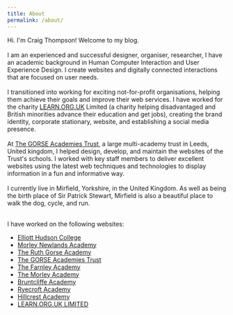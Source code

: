 ```yaml
---
title: About
permalink: /about/
---
```

Hi. I'm Craig Thompson! Welcome to my blog.
<br /><br />
I am an experienced and successful designer, organiser, researcher, I have an academic background in Human Computer Interaction and User Experience Design. I create websites and digitally connected interactions that are focused on user needs.
<br /><br />
I transitioned into working for exciting not-for-profit organisations, helping them achieve their goals and improve their web services. I have worked for the charity <a title="LEARN.ORG.UK Limited" href="http://www.2learn.org.uk">LEARN.ORG.UK</a> Limited (a charity helping disadvantaged and British minorities advance their education and get jobs), creating the brand identity, corporate stationary, website, and establishing a social media presence.
<br /><br />
At <a title="The GORSE Academies Trust" href="http://www.tgat.org.uk/">The GORSE Academies Trust</a>, a large multi-academy trust in Leeds, United kingdom, I helped design, develop, and maintain the websites of the Trust's schools. I worked with key staff members to deliver excellent websites using the latest web techniques and technologies to display information in a fun and informative way.
<br /><br />
I currently live in Mirfield, Yorkshire, in the United Kingdom. As well as being the birth place of Sir Patrick Stewart, Mirfield is also a beautiful place to walk the dog, cycle, and run.
<br /><br />

I have worked on the following websites:<br>
<ul>
<li><a title="Elliott Hudson College" target="_blank" href="http://www.elliotthudsoncollege.co.uk">Elliott Hudson College</a></li>
<li><a title="Morley Newlands Academy" target="_blank" href="http://www.morleynewlands.leeds.sch.uk">Morley Newlands Academy</a></li>
<li><a title="The Ruth Gorse Academy" target="_blank" href="http://www.ruthgorse.leeds.sch.uk">The Ruth Gorse Academy</a></li>
<li><a title="The GORSE Academies Trust" target="_blank" href="http://www.tgat.org.uk">The GORSE Academies Trust</a></li>
<li><a title="The Farnley Academy" target="_blank" href="http://www.farnley.leeds.sch.uk">The Farnley Academy</a></li>
<li><a title="The Morley Academy" target="_blank" href="http://www.morley.leeds.sch.uk">The Morley Academy</a></li>
<li><a title="Bruntcliffe Academy" target="_blank" href="http://www.bruntcliffe.net">Bruntcliffe Academy</a></li>
<li><a title="Ryecroft Academy" target="_blank" href="http://www.ryecroft.leeds.sch.uk">Ryecroft Academy</a></li>
<li><a title="Hillcrest Academy" target="_blank" href="http://www.hillcrest.leeds.sch.uk">Hillcrest Academy</a></li>
<li><a title="LEARN.ORG.UK LIMITED" target="_blank" href="http://www.2learn.org.uk">LEARN.ORG.UK LIMITED</a></li>
</ul>
